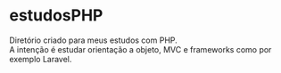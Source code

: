 # estudosPHP

Diretório criado para meus estudos com PHP. <br />
A intenção é estudar orientação a objeto, MVC e frameworks como por exemplo Laravel.
